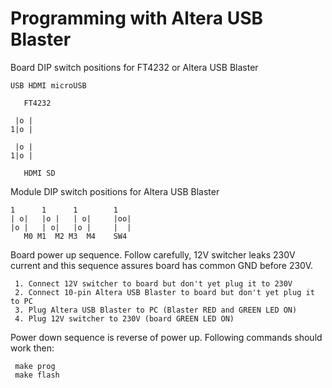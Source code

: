 # Programming with Altera USB Blaster

Board DIP switch positions for FT4232 or Altera USB Blaster

    USB HDMI microUSB

       FT4232

     |o |
    1|o |

     |o |
    1|o |

       HDMI SD

Module DIP switch positions for Altera USB Blaster

    1      1      1        1
    | o|   |o |   | o|     |oo|
    |o |   | o|   |o |     |  |
       M0 M1  M2 M3  M4    SW4

Board power up sequence.
Follow carefully, 12V switcher leaks 230V current
and this sequence assures board has common GND before 230V.

     1. Connect 12V switcher to board but don't yet plug it to 230V
     2. Connect 10-pin Altera USB Blaster to board but don't yet plug it to PC
     3. Plug Altera USB Blaster to PC (Blaster RED and GREEN LED ON)
     4. Plug 12V switcher to 230V (board GREEN LED ON)

Power down sequence is reverse of power up.
Following commands should work then:

     make prog
     make flash

